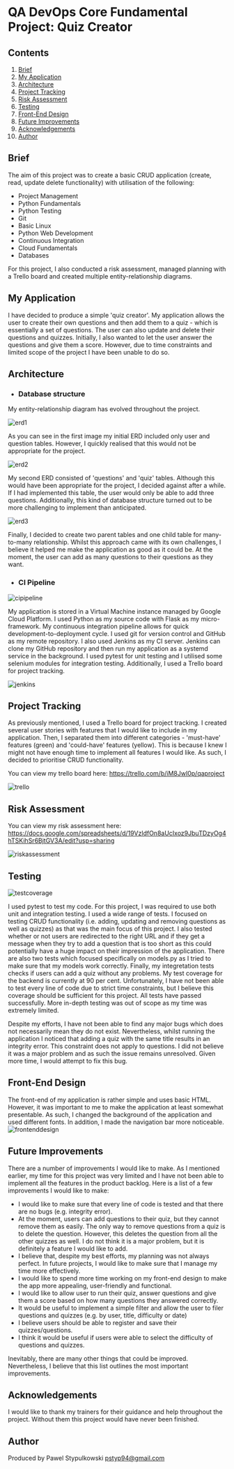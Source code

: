 # QA DevOps Core Fundamental Project: Quiz Creator


## Contents
1. [Brief](#brief)
2. [My Application](#my-application)
3. [Architecture](#architecture)
4. [Project Tracking](#project-tracking)
5. [Risk Assessment](#risk-assessment)
6. [Testing](#testing)
7. [Front-End Design](#front-end-design)
8. [Future Improvements](#future-improvements)
9. [Acknowledgements](#acknowledgements)
10. [Author](#author)



## Brief
The aim of this project was to create a basic CRUD application (create, read, update delete functionality) with utilisation of the following:
* Project Management
* Python Fundamentals
* Python Testing
* Git
* Basic Linux
* Python Web Development
* Continuous Integration
* Cloud Fundamentals
* Databases

For this project, I also conducted a risk assessment, managed planning with a Trello board and created multiple entity-relationship diagrams.  

## My Application

I have decided to produce a simple 'quiz creator'. My application allows the user to create their own questions and then add them to a quiz - which is essentially a set of questions. The user can also update and delete their questions and quizzes. Initially, I also wanted to let the user answer the questions and give them a score. However, due to time constraints and limited scope of the project I have been unable to do so. 

## Architecture

* ### Database structure

My entity-relationship diagram has evolved throughout the project. 

![erd1](https://github.com/pstyp/images/blob/master/Erd1.png)

As you can see in the first image my initial ERD included only user and question tables. However, I quickly realised that this would not be appropriate for the project.

![erd2](https://github.com/pstyp/images/blob/master/Erd2.png)

My second ERD consisted of 'questions' and 'quiz' tables. Although this would have been appropriate for the project, I decided against after a while. If I had implemented this table, the user would only be able to add three questions. Additionally, this kind of database structure turned out to be more challenging to implement than anticipated. 

![erd3](https://github.com/pstyp/images/blob/master/Erd3.png)

Finally, I decided to create two parent tables and one child table for many-to-many relationship. Whilst this approach came with its own challenges, I believe it helped me make the application as good as it could be. At the moment, the user can add as many questions to their questions as they want. 

* ### CI Pipeline

![cipipeline](https://github.com/pstyp/images/blob/master/CI%20pipeline.png)

My application is stored in a Virtual Machine instance managed by Google Cloud Platform. I used Python as my source code with Flask as my micro-framework. My continuous integration pipeline allows for quick development-to-deployment cycle. I used git for version control and GitHub as my remote repository. I also used Jenkins as my CI server. Jenkins can clone my GitHub repository and then run my application as a systemd service in the background. I used pytest for unit testing and I utilised some selenium modules for integration testing. Additionally, I used a Trello board for project tracking.

![jenkins](https://github.com/pstyp/images/blob/master/jenkins.png)

## Project Tracking

As previously mentioned, I used a Trello board for project tracking. I created several user stories with features that I would like to include in my application. Then, I separated them into different categories - 'must-have' features (green) and 'could-have' features (yellow). This is because I knew I might not have enough time to implement all features I would like. As such, I decided to prioritise CRUD functionality. 

You can view my trello board here: https://trello.com/b/iM8JwI0p/qaproject

![trello](https://github.com/pstyp/images/blob/master/Trello.png)

## Risk Assessment

You can view my risk assessment here: https://docs.google.com/spreadsheets/d/19VzldfOn8aUcIxoz9JbuTDzyOg4hTSKihSr6BjtGV3A/edit?usp=sharing

![riskassessment](https://github.com/pstyp/images/blob/master/Risk_assessment.png)


## Testing

![testcoverage](https://github.com/pstyp/images/blob/master/test_coverage.png)

I used pytest to test my code. For this project, I was required to use both unit and integration testing. I used a wide range of tests. I focused on testing CRUD functionality (i.e. adding, updating and removing questions as well as quizzes) as that was the main focus of this project. I also tested whether or not users are redirected to the right URL and if they get a message when they try to add a question that is too short as this could potentially have a huge impact on their impression of the application. There are also two tests which focused specifically on models.py as I tried to make sure that my models work correctly. Finally, my integretation tests checks if users can add a quiz without any problems. My test coverage for the backend is currently at 90 per cent. Unfortunately, I have not been able to test every line of code due to strict time constraints, but I believe this coverage should be sufficient for this project. All tests have passed successfully. More in-depth testing was out of scope as my time was extremely limited. 

Despite my efforts, I have not been able to find any major bugs which does not necessarily mean they do not exist. Nevertheless, whilst running the application I noticed that adding a quiz with the same title results in an integrity error. This constraint does not apply to questions. I did not believe it was a major problem and as such the issue remains unresolved. Given more time, I would attempt to fix this bug. 

## Front-End Design

The front-end of my application is rather simple and uses basic HTML. However, it was important to me to make the application at least somewhat presentable. As such, I changed the background of the application and used different fonts. In addition, I made the navigation bar more noticeable. 
![frontenddesign](https://github.com/pstyp/images/blob/master/frontend.png)

## Future Improvements

There are a number of improvements I would like to make. As I mentioned earlier, my time for this project was very limited and I have not been able to implement all the features in the product backlog. Here is a list of a few improvements I would like to make:
* I would like to make sure that every line of code is tested and that there are no bugs (e.g. integrity error).
* At the moment, users can add questions to their quiz, but they cannot remove them as easily. The only way to remove questions from a quiz is to delete the question. However, this deletes the question from all the other quizzes as well. I do not think it is a major problem, but it is definitely a feature I would like to add.
* I believe that, despite my best efforts, my planning was not always perfect. In future projects, I would like to make sure that I manage my time more effectively. 
* I would like to spend more time working on my front-end design to make the app more appealing, user-friendly and functional. 
* I would like to allow user to run their quiz, answer questions and give them a score based on how many questions they answered correctly. 
* It would be useful to implement a simple filter and allow the user to filer questions and quizzes (e.g. by user, title, difficulty or date)
* I believe users should be able to register and save their quizzes/questions.
* I think it would be useful if users were able to select the difficulty of questions and quizzes. 

Inevitably, there are many other things that could be improved. Nevertheless, I believe that this list outlines the most important improvements.  

## Acknowledgements

I would like to thank my trainers for their guidance and help throughout the project. Without them this project would have never been finished. 

## Author

Produced by Pawel Stypulkowski
pstyp94@gmail.com
